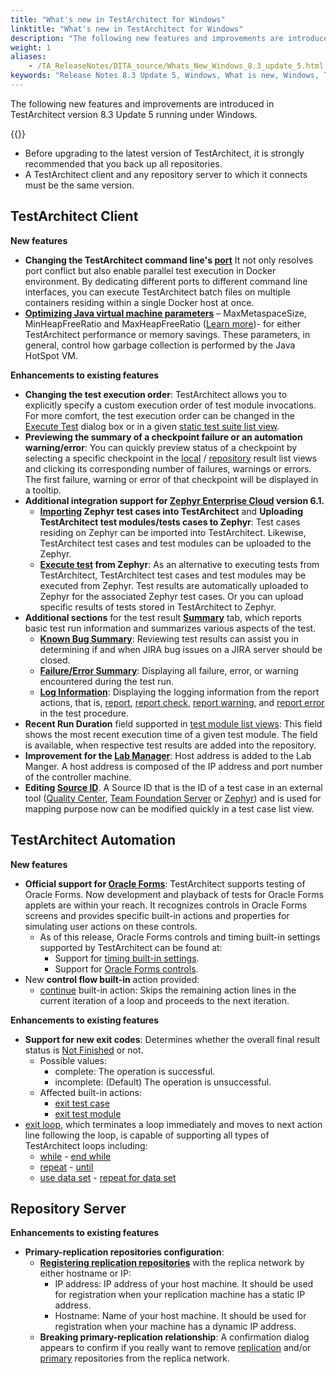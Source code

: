 ```yaml
--- 
title: "What's new in TestArchitect for Windows"
linktitle: "What's new in TestArchitect for Windows"
description: "The following new features and improvements are introduced in TestArchitect version 8.3 Update 5 running under Windows."
weight: 1
aliases: 
    - /TA_ReleaseNotes/DITA_source/Whats_New_Windows_8.3_update_5.html
keywords: "Release Notes 8.3 Update 5, Windows, What is new, Windows, TestArchitect 8.3 Update 5, TestArchitect 8.3 Update 5, what is new, Windows"
---
```


The following new features and improvements are introduced in TestArchitect version 8.3 Update 5 running under Windows.

{{<remember>}}

-   Before upgrading to the latest version of TestArchitect, it is strongly recommended that you back up all repositories.
-   A TestArchitect client and any repository server to which it connects must be the same version.

## TestArchitect Client

**New features**

-   **Changing the TestArchitect command line's [port](/user-guide/controller-management/changing-command-line-port)** It not only resolves port conflict but also enable parallel test execution in Docker environment. By dedicating different ports to different command line interfaces, you can execute TestArchitect batch files on multiple containers residing within a single Docker host at once.
-   [**Optimizing Java virtual machine parameters**](/user-guide/support/frequently-asked-questions/optimizing-jvm-parameters-for-testarchitect-performance) – MaxMetaspaceSize, MinHeapFreeRatio and MaxHeapFreeRatio \([Learn more](https://docs.oracle.com/javase/8/docs/technotes/tools/windows/java.html)\)- for either TestArchitect performance or memory savings. These parameters, in general, control how garbage collection is performed by the Java HotSpot VM.

**Enhancements to existing features**

-   **Changing the test execution order**: TestArchitect allows you to explicitly specify a custom execution order of test module invocations. For more comfort, the test execution order can be changed in the [Execute Test](/user-guide/test-execution/methods-of-test-execution/configuring-and-running-tests-from-testarchitect-client#li.reorder.test.exec) dialog box or in a given [static test suite list view](/user-guide/projects-and-project-items/project-items/test-suites/static-test-suites/rearranging-test-execution-order#choice.move.up.down.btn).
-   **Previewing the summary of a checkpoint failure or an automation warning/error**: You can quickly preview status of a checkpoint by selecting a specific checkpoint in the [local](/user-guide/projects-and-project-items/project-items/list-view/result-list-view/local-result-list-view#section.preview_checkpoint) / [repository](/user-guide/projects-and-project-items/project-items/list-view/result-list-view/repository-result-list-view) result list views and clicking its corresponding number of failures, warnings or errors. The first failure, warning or error of that checkpoint will be displayed in a tooltip.
-   **Additional integration support for [Zephyr Enterprise Cloud](/user-guide/integration-with-third-party-tools/zephyr-integration/) version 6.1.**
    -   **[Importing](/user-guide/integration-with-third-party-tools/zephyr-integration/features-of-testarchitect-zephyr-integration/importing-zephyr-test-cases-into-testarchitect) Zephyr test cases into TestArchitect** and **Uploading TestArchitect test modules/tests cases to Zephyr**: Test cases residing on Zephyr can be imported into TestArchitect. Likewise, TestArchitect test cases and test modules can be uploaded to the Zephyr.
    -   **[Execute test](/user-guide/integration-with-third-party-tools/zephyr-integration/features-of-testarchitect-zephyr-integration/executing-tests-from-zephyr) from Zephyr**: As an alternative to executing tests from TestArchitect, TestArchitect test cases and test modules may be executed from Zephyr. Test results are automatically uploaded to Zephyr for the associated Zephyr test cases. Or you can upload specific results of tests stored in TestArchitect to Zephyr.
-   **Additional sections** for the test result [**Summary**](/user-guide/working-with-test-results/overview/summary-tab) tab, which reports basic test run information and summarizes various aspects of the test.
    -   [**Known Bug Summary**](/user-guide/working-with-test-results/overview/summary-tab#section_known.bug): Reviewing test results can assist you in determining if and when JIRA bug issues on a JIRA server should be closed.
    -   **[Failure/Error Summary](/user-guide/working-with-test-results/overview/summary-tab#section_failure.error)**: Displaying all failure, error, or warning encountered during the test run.
    -   [**Log Information**](/user-guide/working-with-test-results/overview/summary-tab#section_log.information): Displaying the logging information from the report actions, that is, [report](/automation-guide/action-based-testing-language/built-in-actions/test-support-actions/reporting-and-formatting/report), [report check](/automation-guide/action-based-testing-language/built-in-actions/test-support-actions/reporting-and-formatting/report-check), [report warning](/automation-guide/action-based-testing-language/built-in-actions/test-support-actions/reporting-and-formatting/report-warning), and [report error](/automation-guide/action-based-testing-language/built-in-actions/test-support-actions/reporting-and-formatting/report-error) in the test procedure.
-   **Recent Run Duration** field supported in [test module list views](/user-guide/projects-and-project-items/project-items/list-view/test-module-list-view/): This field shows the most recent execution time of a given test module. The field is available, when respective test results are added into the repository.
-   **Improvement for the [Lab Manager](/user-guide/lab-manager/managing-automation-lab/controller-status#li.host.address)**: Host address is added to the Lab Manger. A host address is composed of the IP address and port number of the controller machine.
-   **Editing [**Source ID**](/user-guide/projects-and-project-items/project-items/list-view/test-case-list-view/changing-source-id)**. A Source ID that is the ID of a test case in an external tool \([Quality Center](/user-guide/integration-with-third-party-tools/hp-quality-center/), [Team Foundation Server](/user-guide/integration-with-third-party-tools/tfs-integration/) or [Zephyr](/user-guide/integration-with-third-party-tools/zephyr-integration/)\) and is used for mapping purpose now can be modified quickly in a test case list view.

## TestArchitect Automation

**New features**

-   **Official support for [Oracle Forms](/automation-guide/application-testing/testing-desktop-applications/testing-oracle-forms/)**: TestArchitect supports testing of Oracle Forms. Now development and playback of tests for Oracle Forms applets are within your reach. It recognizes controls in Oracle Forms screens and provides specific built-in actions and properties for simulating user actions on these controls.
    -   As of this release, Oracle Forms controls and timing built-in settings supported by TestArchitect can be found at:
        -   Support for [timing built-in settings](/automation-guide/application-testing/testing-desktop-applications/testing-oracle-forms/timing-built-in-settings-support).
        -   Support for [Oracle Forms controls](/automation-guide/application-testing/testing-desktop-applications/testing-oracle-forms/controls-support).
-   New **control flow built-in** action provided:
    -   [continue](/automation-guide/action-based-testing-language/built-in-actions/test-support-actions/control-flow/continue) built-in action: Skips the remaining action lines in the current iteration of a loop and proceeds to the next iteration.

**Enhancements to existing features**

-   **Support for new exit codes**: Determines whether the overall final result status is [Not Finished](/user-guide/working-with-test-results/overview/test-result-status) or not.
    -   Possible values:
        -   complete: The operation is successful.
        -   incomplete: \(Default\) The operation is unsuccessful.
    -   Affected built-in actions:
        -   [exit test case](/automation-guide/action-based-testing-language/built-in-actions/test-support-actions/control-flow/exit-test-case)
        -   [exit test module](/automation-guide/action-based-testing-language/built-in-actions/test-support-actions/control-flow/exit-test-module)
-   [exit loop](/automation-guide/action-based-testing-language/built-in-actions/test-support-actions/control-flow/exit-loop), which terminates a loop immediately and moves to next action line following the loop, is capable of supporting all types of TestArchitect loops including:
    -   [while](/automation-guide/action-based-testing-language/built-in-actions/test-support-actions/control-flow/while) - [end while](/automation-guide/action-based-testing-language/built-in-actions/test-support-actions/control-flow/end-while)
    -   [repeat](/automation-guide/action-based-testing-language/built-in-actions/test-support-actions/control-flow/repeat) - [until](/automation-guide/action-based-testing-language/built-in-actions/test-support-actions/control-flow/until)
    -   [use data set](/automation-guide/action-based-testing-language/built-in-actions/test-support-actions/data-sets/use-data-set) - [repeat for data set](/automation-guide/action-based-testing-language/built-in-actions/test-support-actions/data-sets/repeat-for-data-set)

## Repository Server

**Enhancements to existing features**

-   **Primary-replication repositories configuration**:
    -   [**Registering replication repositories**](/administration-guide/repository-server-management/replication-repositories/setting-up-primary-replication-repositories) with the replica network by either hostname or IP:
        -   IP address: IP address of your host machine. It should be used for registration when your replication machine has a static IP address.
        -   Hostname: Name of your host machine. It should be used for registration when your machine has a dynamic IP address.
    -   **Breaking primary-replication relationship**: A confirmation dialog appears to confirm if you really want to remove [replication](/administration-guide/repository-server-management/replication-repositories/breaking-primary-replication-relationship/removing-a-replication-server) and/or [primary](/administration-guide/repository-server-management/replication-repositories/breaking-primary-replication-relationship/removing-primary-server) repositories from the replica network.


